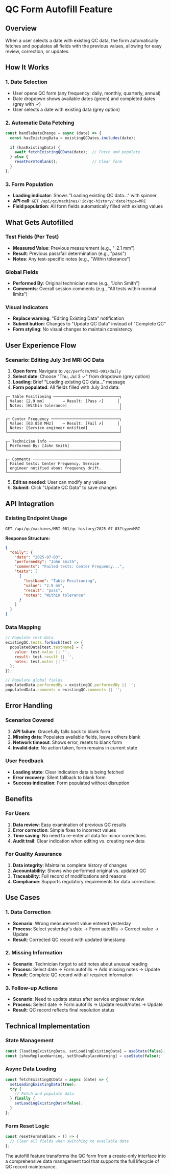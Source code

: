 # QC Form Autofill Feature

## Overview
When a user selects a date with existing QC data, the form automatically fetches and populates all fields with the previous values, allowing for easy review, correction, or updates.

## How It Works

### 1. Date Selection
- User opens QC form (any frequency: daily, monthly, quarterly, annual)
- Date dropdown shows available dates (green) and completed dates (grey with ✓)
- User selects a date with existing data (grey option)

### 2. Automatic Data Fetching
```javascript
const handleDateChange = async (date) => {
  const hasExistingData = existingQCDates.includes(date);
  
  if (hasExistingData) {
    await fetchExistingQCData(date);  // Fetch and populate
  } else {
    resetFormToBlank();               // Clear form
  }
};
```

### 3. Form Population
- **Loading indicator**: Shows "Loading existing QC data..." with spinner
- **API call**: `GET /api/qc/machines/:id/qc-history/:date?type=MRI`
- **Field population**: All form fields automatically filled with existing values

## What Gets Autofilled

### Test Fields (Per Test)
- **Measured Value**: Previous measurement (e.g., "-2.1 mm")
- **Result**: Previous pass/fail determination (e.g., "pass")
- **Notes**: Any test-specific notes (e.g., "Within tolerance")

### Global Fields
- **Performed By**: Original technician name (e.g., "John Smith")
- **Comments**: Overall session comments (e.g., "All tests within normal limits")

### Visual Indicators
- **Replace warning**: "Editing Existing Data" notification
- **Submit button**: Changes to "Update QC Data" instead of "Complete QC"
- **Form styling**: No visual changes to maintain consistency

## User Experience Flow

### Scenario: Editing July 3rd MRI QC Data

1. **Open form**: Navigate to `/qc/perform/MRI-001/daily`
2. **Select date**: Choose "Thu, Jul 3 ✓" from dropdown (grey option)
3. **Loading**: Brief "Loading existing QC data..." message
4. **Form populated**: All fields filled with July 3rd data:

```
┌─ Table Positioning ─────────────────────────────┐
│ Value: [2.9 mm]        → Result: [Pass ✓]      │
│ Notes: [Within tolerance]                       │
└─────────────────────────────────────────────────┘

┌─ Center Frequency ──────────────────────────────┐
│ Value: [63.858 MHz]    → Result: [Fail ✗]      │
│ Notes: [Service engineer notified]              │
└─────────────────────────────────────────────────┘

┌─ Technician Info ───────────────────────────────┐
│ Performed By: [John Smith]                      │
└─────────────────────────────────────────────────┘

┌─ Comments ──────────────────────────────────────┐
│ Failed tests: Center Frequency. Service         │
│ engineer notified about frequency drift.        │
└─────────────────────────────────────────────────┘
```

5. **Edit as needed**: User can modify any values
6. **Submit**: Click "Update QC Data" to save changes

## API Integration

### Existing Endpoint Usage
```
GET /api/qc/machines/MRI-001/qc-history/2025-07-03?type=MRI
```

**Response Structure:**
```json
{
  "daily": {
    "date": "2025-07-03",
    "performedBy": "John Smith",
    "comments": "Failed tests: Center Frequency...",
    "tests": [
      {
        "testName": "Table Positioning",
        "value": "2.9 mm",
        "result": "pass",
        "notes": "Within tolerance"
      }
    ]
  }
}
```

### Data Mapping
```javascript
// Populate test data
existingQC.tests.forEach(test => {
  populatedData[test.testName] = {
    value: test.value || '',
    result: test.result || '',
    notes: test.notes || ''
  };
});

// Populate global fields
populatedData.performedBy = existingQC.performedBy || '';
populatedData.comments = existingQC.comments || '';
```

## Error Handling

### Scenarios Covered
1. **API failure**: Gracefully falls back to blank form
2. **Missing data**: Populates available fields, leaves others blank
3. **Network timeout**: Shows error, resets to blank form
4. **Invalid date**: No action taken, form remains in current state

### User Feedback
- **Loading state**: Clear indication data is being fetched
- **Error recovery**: Silent fallback to blank form
- **Success indication**: Form populated without disruption

## Benefits

### For Users
1. **Data review**: Easy examination of previous QC results
2. **Error correction**: Simple fixes to incorrect values
3. **Time saving**: No need to re-enter all data for minor corrections
4. **Audit trail**: Clear indication when editing vs. creating new data

### For Quality Assurance
1. **Data integrity**: Maintains complete history of changes
2. **Accountability**: Shows who performed original vs. updated QC
3. **Traceability**: Full record of modifications and reasons
4. **Compliance**: Supports regulatory requirements for data corrections

## Use Cases

### 1. Data Correction
- **Scenario**: Wrong measurement value entered yesterday
- **Process**: Select yesterday's date → Form autofills → Correct value → Update
- **Result**: Corrected QC record with updated timestamp

### 2. Missing Information
- **Scenario**: Technician forgot to add notes about unusual reading
- **Process**: Select date → Form autofills → Add missing notes → Update
- **Result**: Complete QC record with all required information

### 3. Follow-up Actions
- **Scenario**: Need to update status after service engineer review
- **Process**: Select date → Form autofills → Update result/notes → Update
- **Result**: QC record reflects final resolution status

## Technical Implementation

### State Management
```javascript
const [loadingExistingData, setLoadingExistingData] = useState(false);
const [showReplaceWarning, setShowReplaceWarning] = useState(false);
```

### Async Data Loading
```javascript
const fetchExistingQCData = async (date) => {
  setLoadingExistingData(true);
  try {
    // Fetch and populate data
  } finally {
    setLoadingExistingData(false);
  }
};
```

### Form Reset Logic
```javascript
const resetFormToBlank = () => {
  // Clear all fields when switching to available date
};
```

The autofill feature transforms the QC form from a create-only interface into a comprehensive data management tool that supports the full lifecycle of QC record maintenance.